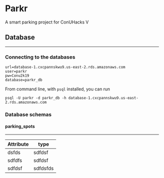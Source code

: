 # Parkr
A smart parking project for ConUHacks V

## Database
___
### Connecting to the databases
```
url=database-1.cxcpannskwu9.us-east-2.rds.amazonaws.com
user=parkr
pw=Conu2k19
database=parkr_db
```
From command line, with `psql` installed, you can run 

`psql -U parkr -d parkr_db -h database-1.cxcpannskwu9.us-east-2.rds.amazonaws.com`
### Database schemas
#### parking_spots
____
| Attribute  | type  
|---|---
| dsfds  | sdfdsf  
|  sdfdfs | sdfdsf  
|  sdfdsf |  sdfdsfds 

